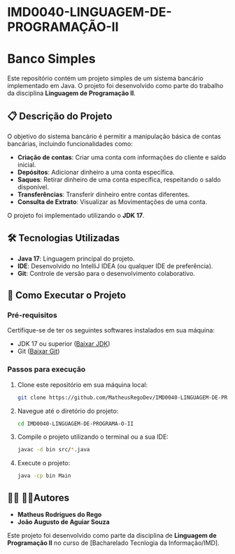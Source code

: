 # IMD0040-LINGUAGEM-DE-PROGRAMAÇÃO-II

# Banco Simples

Este repositório contém um projeto simples de um sistema bancário implementado em Java. O projeto foi desenvolvido como parte do trabalho da disciplina **Linguagem de Programação II**.

## 📋 Descrição do Projeto

O objetivo do sistema bancário é permitir a manipulação básica de contas bancárias, incluindo funcionalidades como:

- **Criação de contas**: Criar uma conta com informações do cliente e saldo inicial.
- **Depósitos**: Adicionar dinheiro a uma conta específica.
- **Saques**: Retirar dinheiro de uma conta específica, respeitando o saldo disponível.
- **Transferências**: Transferir dinheiro entre contas diferentes.
- **Consulta de Extrato**: Visualizar as Movimentações de uma conta.

O projeto foi implementado utilizando o **JDK 17**.

## 🛠️ Tecnologias Utilizadas

- **Java 17**: Linguagem principal do projeto.
- **IDE**: Desenvolvido no IntelliJ IDEA (ou qualquer IDE de preferência).
- **Git**: Controle de versão para o desenvolvimento colaborativo.

## 🚀 Como Executar o Projeto

### Pré-requisitos

Certifique-se de ter os seguintes softwares instalados em sua máquina:

- JDK 17 ou superior ([Baixar JDK](https://www.oracle.com/java/technologies/javase-jdk17-downloads.html))
- Git ([Baixar Git](https://git-scm.com/))

### Passos para execução

1. Clone este repositório em sua máquina local:

   ```bash
   git clone https://github.com/MatheusRegoDev/IMD0040-LINGUAGEM-DE-PROGRAMA-O-II.git
   ```

2. Navegue até o diretório do projeto:

   ```bash
   cd IMD0040-LINGUAGEM-DE-PROGRAMA-O-II
   ```

3. Compile o projeto utilizando o terminal ou a sua IDE:

   ```bash
   javac -d bin src/*.java
   ```

4. Execute o projeto:

   ```bash
   java -cp bin Main
   ```



## 🧑‍💻  🧑‍💻Autores

- **Matheus Rodrigues do Rego**
- **João Augusto de Aguiar Souza**

Este projeto foi desenvolvido como parte da disciplina de **Linguagem de Programação II** no curso de [Bacharelado Tecnlogia da Informação/IMD].


